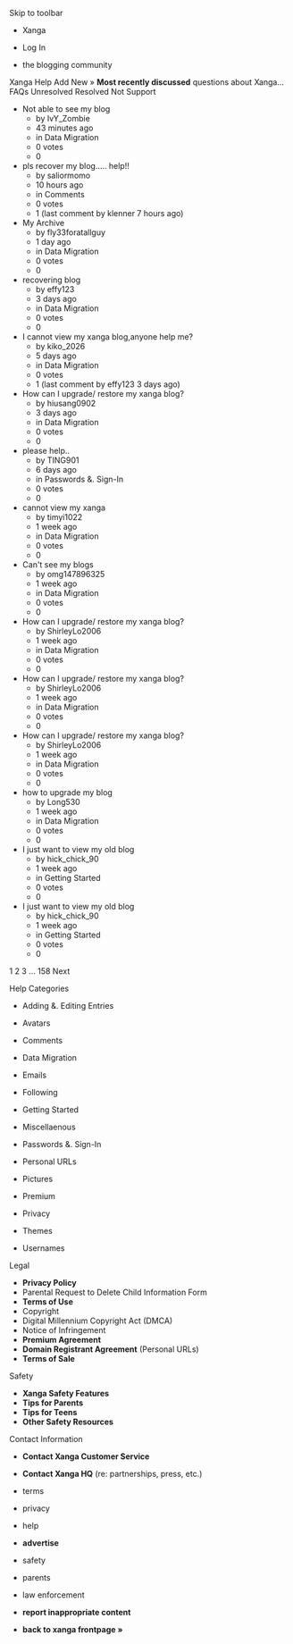 Skip to toolbar

*   Xanga

*   Log In

*   the blogging community

Xanga Help Add New » **Most recently discussed** questions about Xanga… FAQs Unresolved Resolved Not Support

*   Not able to see my blog
    *   by IvY\_Zombie
    *   43 minutes ago
    *   in Data Migration
    *   0 votes
    *   0
*   pls recover my blog..... help!!
    *   by saliormomo
    *   10 hours ago
    *   in Comments
    *   0 votes
    *   1 (last comment by klenner 7 hours ago)
*   My Archive
    *   by fly33foratallguy
    *   1 day ago
    *   in Data Migration
    *   0 votes
    *   0
*   recovering blog
    *   by effy123
    *   3 days ago
    *   in Data Migration
    *   0 votes
    *   0
*   I cannot view my xanga blog,anyone help me?
    *   by kiko\_2026
    *   5 days ago
    *   in Data Migration
    *   0 votes
    *   1 (last comment by effy123 3 days ago)
*   How can I upgrade/ restore my xanga blog?
    *   by hiusang0902
    *   3 days ago
    *   in Data Migration
    *   0 votes
    *   0
*   please help..
    *   by TING901
    *   6 days ago
    *   in Passwords &. Sign-In
    *   0 votes
    *   0
*   cannot view my xanga
    *   by timyi1022
    *   1 week ago
    *   in Data Migration
    *   0 votes
    *   0
*   Can't see my blogs
    *   by omg147896325
    *   1 week ago
    *   in Data Migration
    *   0 votes
    *   0
*   How can I upgrade/ restore my xanga blog?
    *   by ShirleyLo2006
    *   1 week ago
    *   in Data Migration
    *   0 votes
    *   0
*   How can I upgrade/ restore my xanga blog?
    *   by ShirleyLo2006
    *   1 week ago
    *   in Data Migration
    *   0 votes
    *   0
*   How can I upgrade/ restore my xanga blog?
    *   by ShirleyLo2006
    *   1 week ago
    *   in Data Migration
    *   0 votes
    *   0
*   how to upgrade my blog
    *   by Long530
    *   1 week ago
    *   in Data Migration
    *   0 votes
    *   0
*   I just want to view my old blog
    *   by hick\_chick\_90
    *   1 week ago
    *   in Getting Started
    *   0 votes
    *   0
*   I just want to view my old blog
    *   by hick\_chick\_90
    *   1 week ago
    *   in Getting Started
    *   0 votes
    *   0

1 2 3 ... 158 Next

Help Categories

*   Adding &. Editing Entries
*   Avatars
*   Comments
*   Data Migration
*   Emails
*   Following
*   Getting Started
*   Miscellaenous

*   Passwords &. Sign-In
*   Personal URLs
*   Pictures
*   Premium
*   Privacy
*   Themes
*   Usernames

Legal

*   **Privacy Policy**
*   Parental Request to Delete Child Information Form
*   **Terms of Use**
*   Copyright
*   Digital Millennium Copyright Act (DMCA)
*   Notice of Infringement
*   **Premium Agreement**
*   **Domain Registrant Agreement** (Personal URLs)
*   **Terms of Sale**

Safety

*   **Xanga Safety Features**
*   **Tips for Parents**
*   **Tips for Teens**
*   **Other Safety Resources**

Contact Information

*   **Contact Xanga Customer Service**
*   **Contact Xanga HQ** (re: partnerships, press, etc.)

*   terms
*   privacy
*   help
*   **advertise**

*   safety
*   parents
*   law enforcement
*   **report inappropriate content**

*   **back to xanga frontpage »**
